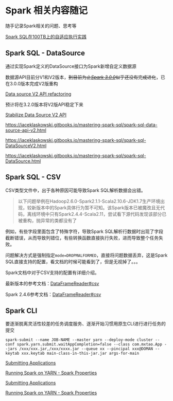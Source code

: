 # Spark 相关内容随记

随手记录Spark相关的问题、思考等

[Spark SQL在100TB上的自适应执行实践](https://cloud.tencent.com/developer/article/1038770)

## Spark SQL - DataSource

通过实现Spark定义的DataSource接口为Spark新增自定义数据源

数据源API目前分V1和V2版本，~~到目前为止[*Spark 3.0.0*](https://spark.apache.org/releases/spark-release-3-0-0.html)似乎还没有完成进化~~，已在3.0.0版本完成V2版重构

[Data source V2 API refactoring](https://issues.apache.org/jira/browse/SPARK-25390)

预计将在3.2.0版本将V2版API稳定下来

[Stabilize Data Source V2 API](https://issues.apache.org/jira/browse/SPARK-25186)

https://jaceklaskowski.gitbooks.io/mastering-spark-sql/spark-sql-data-source-api-v2.html

https://jaceklaskowski.gitbooks.io/mastering-spark-sql/spark-sql-DataSourceV2.html

https://jaceklaskowski.gitbooks.io/mastering-spark-sql/spark-sql-DataSource.html

## Spark SQL - CSV

CSV类型文件中，出于各种原因可能导致Spark SQL解析数据会出错。

> 以下问题举例在Hadoop2.6.0-Spark2.1.1-Scala2.10.6-JDK1.7生产环境出现，较新版本中的Spark具体行为暂不可知。该Spark版本已被魔改且无代码，离线环境中只有Spark2.4.4-Scala2.11，尝试看下源代码发现该部分已被重构，抛异常的类都没有了

例如，有些字段里面包含了特殊字符，导致Spark SQL解析行数据时出现了字段截断错误，从而导致列错位，有些转换函数直接执行失败，进而导致整个任务失败。

问题解决方式是强制指定`mode=DROPMALFORMED`，直接将问题数据丢弃，这是Spark SQL直接支持的配置，看文档的时候可能看到了，但是无视掉了。。。

Spark文档中对于CSV支持的配置有详细介绍。

最新版本的参考文档：[DataFrameReader#csv](https://spark.apache.org/docs/latest/api/scala/org/apache/spark/sql/DataFrameReader.html#csv(paths:String*):org.apache.spark.sql.DataFrame)

Spark 2.4.6参考文档：[DataFrameReader#csv](https://spark.apache.org/docs/2.4.6/api/scala/index.html#org.apache.spark.sql.DataFrameReader@csv(paths:String*):org.apache.spark.sql.DataFrame)

## Spark CLI

要逐渐脱离灵活性较差的任务调度服务、逐渐开始习惯用原生CLI进行进行任务的提交

`spark-submit --name JOB-NAME --master yarn --deploy-mode cluster --conf spark.yarn.submit.waitAppCompletion=false --class com.mxtao.App --jars /xxx/xxx.jar,/xxx/xxxx.jar --queue xx --pincipal xxx@DOMAN --keytab xxx.keytab main-class-in-this-jar.jar args-for-main`

[Submitting Applications](https://spark.apache.org/docs/latest/submitting-applications.html)

[Running Spark on YARN - Spark Properties](https://spark.apache.org/docs/latest/running-on-yarn.html#spark-properties)

[Submitting Applications](https://spark.apache.org/docs/2.4.6/submitting-applications.html)

[Running Spark on YARN - Spark Properties](https://spark.apache.org/docs/2.4.6/running-on-yarn.html#spark-properties)

